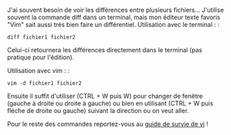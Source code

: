 J'ai souvent besoin de voir les différences entre plusieurs fichiers...
J'utilise souvent la commande diff dans un terminal, mais mon éditeur
texte favoris "Vim" sait aussi trés bien faire un différentiel.
Utilisation avec le terminal : :

    diff fichier1 fichier2

Celui-ci retournera les différences directement dans le terminal (pas
pratique pour l'édition).

Utilisation avec vim : :

    vim -d fichier1 fichier2

Ensuite il suffit d'utiliser (CTRL + W puis W) pour changer de fenêtre
(gauche à droite ou droite à gauche) ou bien en utilisant (CTRL + W puis
fléche de droite ou gauche) suivant la direction ou on veut aller.

Pour le reste des commandes reportez-vous au [guide de survie de
vi](http://matrix.samizdat.net/pratique/documentation/guide-survie-VI.html)
!
